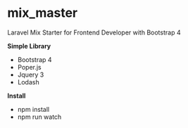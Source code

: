 # mix_master
Laravel Mix Starter for Frontend Developer with Bootstrap 4

<b>Simple Library</b>
- Bootstrap 4
- Poper.js
- Jquery 3
- Lodash

<b>Install</b>
- npm install
- npm run watch
